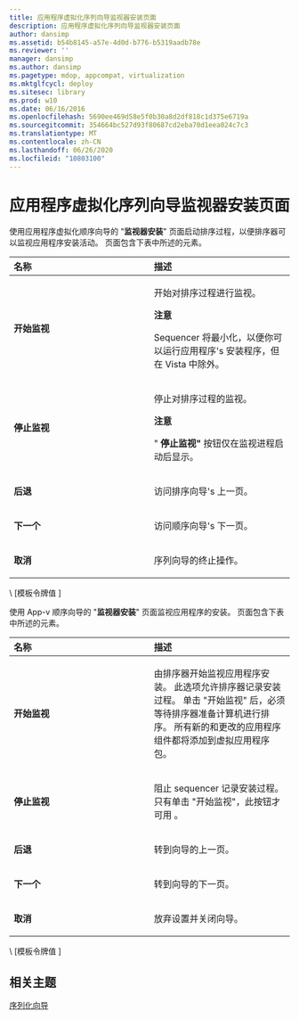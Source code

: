 ```yaml
---
title: 应用程序虚拟化序列向导监视器安装页面
description: 应用程序虚拟化序列向导监视器安装页面
author: dansimp
ms.assetid: b54b8145-a57e-4d0d-b776-b5319aadb78e
ms.reviewer: ''
manager: dansimp
ms.author: dansimp
ms.pagetype: mdop, appcompat, virtualization
ms.mktglfcycl: deploy
ms.sitesec: library
ms.prod: w10
ms.date: 06/16/2016
ms.openlocfilehash: 5690ee469d58e5f0b30a8d2df818c1d375e6719a
ms.sourcegitcommit: 354664bc527d93f80687cd2eba70d1eea024c7c3
ms.translationtype: MT
ms.contentlocale: zh-CN
ms.lasthandoff: 06/26/2020
ms.locfileid: "10803100"
---
```

# 应用程序虚拟化序列向导监视器安装页面


使用应用程序虚拟化顺序向导的 "**监视器安装**" 页面启动排序过程，以便排序器可以监视应用程序安装活动。 页面包含下表中所述的元素。

<table>
<colgroup>
<col width="50%" />
<col width="50%" />
</colgroup>
<thead>
<tr class="header">
<th align="left">名称</th>
<th align="left">描述</th>
</tr>
</thead>
<tbody>
<tr class="odd">
<td align="left"><p><strong>开始监视</strong></p></td>
<td align="left"><p>开始对排序过程进行监视。</p>
<div class="alert">
<strong>注意</strong><br/><p>Sequencer 将最小化，以便你可以运行应用程序&#39;s 安装程序，但在 Vista 中除外。</p>
</div>
<div>

</div></td>
</tr>
<tr class="even">
<td align="left"><p><strong>停止监视</strong></p></td>
<td align="left"><p>停止对排序过程的监视。</p>
<div class="alert">
<strong>注意</strong><br/><p>" <strong> 停止监视" </strong> 按钮仅在监视进程启动后显示。</p>
</div>
<div>

</div></td>
</tr>
<tr class="odd">
<td align="left"><p><strong>后退</strong></p></td>
<td align="left"><p>访问排序向导&#39;s 上一页。</p></td>
</tr>
<tr class="even">
<td align="left"><p><strong>下一个</strong></p></td>
<td align="left"><p>访问顺序向导&#39;s 下一页。</p></td>
</tr>
<tr class="odd">
<td align="left"><p><strong>取消</strong></p></td>
<td align="left"><p>序列向导的终止操作。</p></td>
</tr>
</tbody>
</table>



\ [模板令牌值 \]

使用 App-v 顺序向导的 "**监视器安装**" 页面监视应用程序的安装。 页面包含下表中所述的元素。

<table>
<colgroup>
<col width="50%" />
<col width="50%" />
</colgroup>
<thead>
<tr class="header">
<th align="left">名称</th>
<th align="left">描述</th>
</tr>
</thead>
<tbody>
<tr class="odd">
<td align="left"><p><strong>开始监视</strong></p></td>
<td align="left"><p>由排序器开始监视应用程序安装。 此选项允许排序器记录安装过程。 单击 "开始监视" 后，必须等待排序器准备计算机进行排序。 所有新的和更改的应用程序组件都将添加到虚拟应用程序包。</p></td>
</tr>
<tr class="even">
<td align="left"><p><strong>停止监视</strong></p></td>
<td align="left"><p>阻止 sequencer 记录安装过程。 只有单击 "开始监视"，此按钮才可用 <strong> </strong> 。</p></td>
</tr>
<tr class="odd">
<td align="left"><p><strong>后退</strong></p></td>
<td align="left"><p>转到向导的上一页。</p></td>
</tr>
<tr class="even">
<td align="left"><p><strong>下一个</strong></p></td>
<td align="left"><p>转到向导的下一页。</p></td>
</tr>
<tr class="odd">
<td align="left"><p><strong>取消</strong></p></td>
<td align="left"><p>放弃设置并关闭向导。</p></td>
</tr>
</tbody>
</table>



\ [模板令牌值 \]

## 相关主题


[序列化向导](sequencing-wizard.md)









